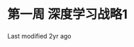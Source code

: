 # 第一周 深度学习战略1

### &#x20;<a href="#001-wei-shi-mo-shi-ml-ce-lve" id="001-wei-shi-mo-shi-ml-ce-lve"></a>

### &#x20;<a href="#002-zheng-jiao-hua" id="002-zheng-jiao-hua"></a>

### &#x20;<a href="#003-dan-yi-shu-zi-ping-gu-zhi-biao" id="003-dan-yi-shu-zi-ping-gu-zhi-biao"></a>

### &#x20;<a href="#004-man-zu-he-you-hua-zhi-biao" id="004-man-zu-he-you-hua-zhi-biao"></a>

### &#x20;<a href="#005-xun-lian-kai-fa-ce-shi-ji-hua-fen" id="005-xun-lian-kai-fa-ce-shi-ji-hua-fen"></a>

### &#x20;<a href="#006-kai-fa-ji-he-ce-shi-ji-de-da-xiao" id="006-kai-fa-ji-he-ce-shi-ji-de-da-xiao"></a>

### &#x20;<a href="#007-shi-mo-shi-hou-gai-gai-bian-kai-fa-ce-shi-ji-he-zhi-biao" id="007-shi-mo-shi-hou-gai-gai-bian-kai-fa-ce-shi-ji-he-zhi-biao"></a>

### &#x20;<a href="#008-wei-shi-mo-shi-ren-de-biao-xian" id="008-wei-shi-mo-shi-ren-de-biao-xian"></a>

### &#x20;<a href="#009-ke-bi-mian-pian-cha" id="009-ke-bi-mian-pian-cha"></a>

### &#x20;<a href="#010-li-jie-ren-de-biao-xian" id="010-li-jie-ren-de-biao-xian"></a>

### &#x20;<a href="#011-chao-guo-ren-de-biao-xian" id="011-chao-guo-ren-de-biao-xian"></a>

### &#x20;<a href="#012-gai-shan-ni-de-mo-xing-de-biao-xian" id="012-gai-shan-ni-de-mo-xing-de-biao-xian"></a>

### &#x20;<a href="#013-an-de-lie-ka-pa-di-andrej-karpathy-fang-tan" id="013-an-de-lie-ka-pa-di-andrej-karpathy-fang-tan"></a>



Last modified 2yr ago
